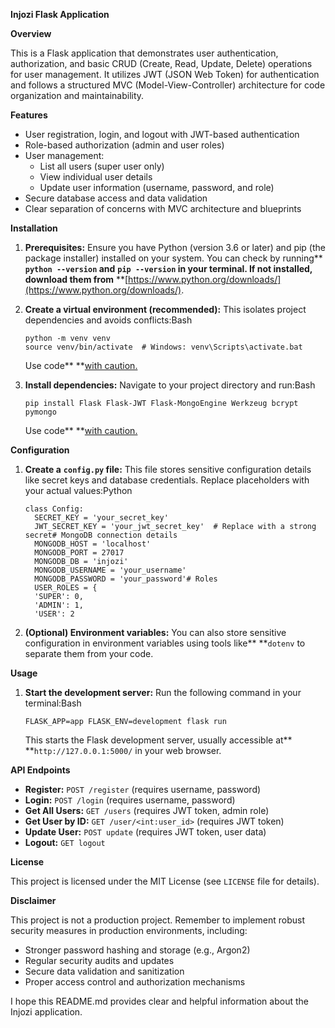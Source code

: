 **Injozi Flask Application**

**Overview**

This is a Flask application that demonstrates user authentication, authorization, and basic CRUD (Create, Read, Update, Delete) operations for user management. It utilizes JWT (JSON Web Token) for authentication and follows a structured MVC (Model-View-Controller) architecture for code organization and maintainability.

**Features**

* User registration, login, and logout with JWT-based authentication
* Role-based authorization (admin and user roles)
* User management:
  * List all users (super user only)
  * View individual user details
  * Update user information (username, password, and role)
* Secure database access and data validation
* Clear separation of concerns with MVC architecture and blueprints

**Installation**

1. **Prerequisites:** Ensure you have Python (version 3.6 or later) and pip (the package installer) installed on your system. You can check by running** **`python --version` and** **`pip --version` in your terminal. If not installed, download them from** **[https://www.python.org/downloads/](https://www.python.org/downloads/).
2. **Create a virtual environment (recommended):** This isolates project dependencies and avoids conflicts:Bash

   ```
   python -m venv venv
   source venv/bin/activate  # Windows: venv\Scripts\activate.bat
   ```

   Use code** **[with caution.](https://gemini.google.com/faq#coding)
3. **Install dependencies:** Navigate to your project directory and run:Bash

   ```
   pip install Flask Flask-JWT Flask-MongoEngine Werkzeug bcrypt pymongo
   ```

   Use code** **[with caution.](https://gemini.google.com/faq#coding)

**Configuration**

1. **Create a** **`config.py` file:** This file stores sensitive configuration details like secret keys and database credentials. Replace placeholders with your actual values:Python

   ```
   class Config:
     SECRET_KEY = 'your_secret_key'
     JWT_SECRET_KEY = 'your_jwt_secret_key'  # Replace with a strong secret# MongoDB connection details
     MONGODB_HOST = 'localhost'
     MONGODB_PORT = 27017
     MONGODB_DB = 'injozi'
     MONGODB_USERNAME = 'your_username'
     MONGODB_PASSWORD = 'your_password'# Roles
     USER_ROLES = {
     'SUPER': 0,
     'ADMIN': 1,
     'USER': 2
   ```
2. **(Optional) Environment variables:** You can also store sensitive configuration in environment variables using tools like** **`dotenv` to separate them from your code.

**Usage**

1. **Start the development server:** Run the following command in your terminal:Bash

   ```
   FLASK_APP=app FLASK_ENV=development flask run
   ```


   This starts the Flask development server, usually accessible at** **`http://127.0.0.1:5000/` in your web browser.

**API Endpoints**

* **Register:** `POST /register` (requires username, password)
* **Login:** `POST /login` (requires username, password)
* **Get All Users:** `GET /users` (requires JWT token, admin role)
* **Get User by ID:** `GET /user/<int:user_id>` (requires JWT token)
* **Update User:** `POST update` (requires JWT token, user data)
* **Logout:** `GET logout`

**License**

This project is licensed under the MIT License (see `LICENSE` file for details).

**Disclaimer**

This project is not a production project. Remember to implement robust security measures in production environments, including:

* Stronger password hashing and storage (e.g., Argon2)
* Regular security audits and updates
* Secure data validation and sanitization
* Proper access control and authorization mechanisms

I hope this README.md provides clear and helpful information about the Injozi application.
